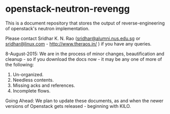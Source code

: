# openstack-neutron-revengg
This is a document repository that stores the output of reverse-engineering of openstack's neutron implementation.

Please contact Sridhar K. N. Rao (sridhar@alumni.nus.edu.sg or sridhar@linux.com - http://www.theraos.in/ ) if you have any queries.

8-August-2015: We are in the process of minor changes, beautification and cleanup - so if you download the docs now - it may be any one of more of the following:

1. Un-organized.
2. Needless contents.
3. Missing acks and references.
4. Incomplete flows.


Going Ahead:
We plan to update these documents, as and when the newer versions of Openstack gets released - beginning with KILO.
